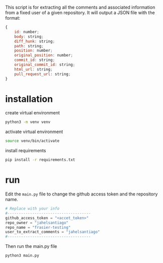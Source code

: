 This script is for extracting all the comments and associated information from a fixed user of a given repository.
It will output a JSON file with the format:

```javascript
{
    id: number;
    body: string;
    diff_hunk: string;
    path: string;
    position: number;
    original_position: number;
    commit_id: string;
    original_commit_id: string;
    html_url: string;
    pull_request_url: string;
}
```

# installation 
create virtual environment
```bash
python3 -m venv venv
```
activate virtual environment
```bash
source venv/bin/activate
```
install requirements
```bash
pip install -r requirements.txt
```

# run
Edit the `main.py` file to change the github access token and the repository name.
```python
# Replace with your info
#-------------------------------------
github_access_token = "<accet_token>"
repo_owner = "jahelsantiago"
repo_name = "frasier-testing"
user_to_extract_comments = "jahelsantiago"
#-------------------------------------
```


Then run the main.py file
```bash
python3 main.py
```

